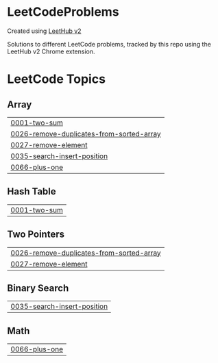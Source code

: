 # LeetCodeProblems
Created using [LeetHub v2](https://github.com/arunbhardwaj/LeetHub-2.0)

Solutions to different LeetCode problems, tracked by this repo using the LeetHub v2 Chrome extension.

<!---LeetCode Topics Start-->
# LeetCode Topics
## Array
|  |
| ------- |
| [0001-two-sum](https://github.com/danielmekuriaw/LeetCodeProblems/tree/master/0001-two-sum) |
| [0026-remove-duplicates-from-sorted-array](https://github.com/danielmekuriaw/LeetCodeProblems/tree/master/0026-remove-duplicates-from-sorted-array) |
| [0027-remove-element](https://github.com/danielmekuriaw/LeetCodeProblems/tree/master/0027-remove-element) |
| [0035-search-insert-position](https://github.com/danielmekuriaw/LeetCodeProblems/tree/master/0035-search-insert-position) |
| [0066-plus-one](https://github.com/danielmekuriaw/LeetCodeProblems/tree/master/0066-plus-one) |
## Hash Table
|  |
| ------- |
| [0001-two-sum](https://github.com/danielmekuriaw/LeetCodeProblems/tree/master/0001-two-sum) |
## Two Pointers
|  |
| ------- |
| [0026-remove-duplicates-from-sorted-array](https://github.com/danielmekuriaw/LeetCodeProblems/tree/master/0026-remove-duplicates-from-sorted-array) |
| [0027-remove-element](https://github.com/danielmekuriaw/LeetCodeProblems/tree/master/0027-remove-element) |
## Binary Search
|  |
| ------- |
| [0035-search-insert-position](https://github.com/danielmekuriaw/LeetCodeProblems/tree/master/0035-search-insert-position) |
## Math
|  |
| ------- |
| [0066-plus-one](https://github.com/danielmekuriaw/LeetCodeProblems/tree/master/0066-plus-one) |
<!---LeetCode Topics End-->